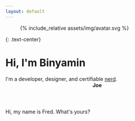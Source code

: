 ```yaml
---
layout: default
---
```


<figure class="avatar is-center">
    {% include_relative assets/img/avatar.svg %}
</figure>

{: .text-center}
# Hi, I'm Binyamin

<div class="text-center">I'm a developer, designer, and certifiable <a href="https://www.urbandictionary.com/define.php?term=Nerd" rel="external noreferrer" target="_blank" class="c-has-tooltip">nerd</a>.
<div class="c-is-tooltip card text-left"><header><b>Joe</b></header>Hi, my name is Fred. What's yours?</div>
</div>